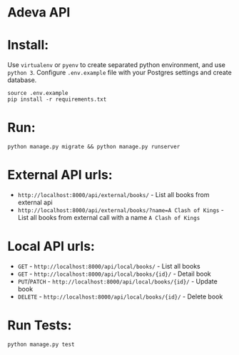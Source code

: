 # Adeva API

# Install:
Use `virtualenv` or `pyenv` to create separated python environment, and use `python 3`.
Configure `.env.example` file with your Postgres settings and create database.
```
source .env.example
pip install -r requirements.txt
```

# Run:
```
python manage.py migrate && python manage.py runserver
```

# External API urls:
 - `http://localhost:8000/api/external/books/` - List all books from external api
 - `http://localhost:8000/api/external/books/?name=A Clash of Kings` - List all books from external call with a name `A Clash of Kings`

# Local API urls:
 - `GET` - `http://localhost:8000/api/local/books/` - List all books
 - `GET` - `http://localhost:8000/api/local/books/{id}/` - Detail book
 - `PUT`/`PATCH` - `http://localhost:8000/api/local/books/{id}/` - Update book
 - `DELETE` - `http://localhost:8000/api/local/books/{id}/` - Delete book

# Run Tests:
```
python manage.py test
```
